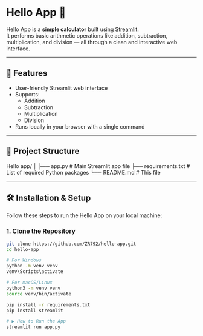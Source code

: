 # Hello App 🧮

Hello App is a **simple calculator** built using [Streamlit](https://streamlit.io/).  
It performs basic arithmetic operations like addition, subtraction, multiplication, and division — all through a clean and interactive web interface.

---

## 🚀 Features

- User-friendly Streamlit web interface
- Supports:
  - Addition
  - Subtraction
  - Multiplication
  - Division
- Runs locally in your browser with a single command

---

## 📁 Project Structure

Hello app/
│
├── app.py # Main Streamlit app file
├── requirements.txt # List of required Python packages
└── README.md # This file


---

## 🛠️ Installation & Setup

Follow these steps to run the Hello App on your local machine:

### 1. Clone the Repository

```bash
git clone https://github.com/ZR792/hello-app.git
cd hello-app

# For Windows
python -m venv venv
venv\Scripts\activate

# For macOS/Linux
python3 -m venv venv
source venv/bin/activate

pip install -r requirements.txt
pip install streamlit

# ▶️ How to Run the App
streamlit run app.py


